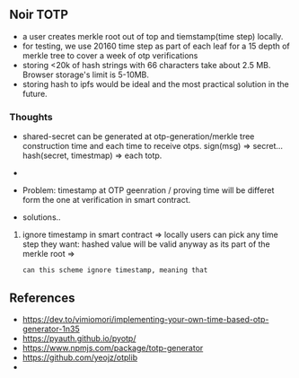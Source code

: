 ## Noir TOTP

- a user creates merkle root out of top and tiemstamp(time step) locally.
- for testing, we use 20160 time step as part of each leaf for a 15 depth of merkle tree to cover a week of otp verifications
- storing <20k of hash strings with 66 characters take about 2.5 MB. Browser storage's limit is 5-10MB.
- storing hash to ipfs would be ideal and the most practical solution in the future.

### Thoughts

- shared-secret can be generated at otp-generation/merkle tree construction time and each time to receive otps.
  sign(msg) => secret... hash(secret, timestmap) => each totp.

-

- Problem: timestamp at OTP geenration / proving time will be differet form the one at verification in smart contract.

- solutions..

1.  ignore timestamp in smart contract
    => locally users can pick any time step they want: hashed value will be valid anyway as its part of the merkle root
    =>

        can this scheme ignore timestamp, meaning that

## References

- https://dev.to/vimiomori/implementing-your-own-time-based-otp-generator-1n35
- https://pyauth.github.io/pyotp/
- https://www.npmjs.com/package/totp-generator
- https://github.com/yeojz/otplib
-
